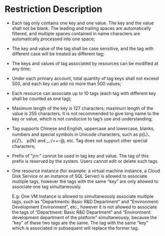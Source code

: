 # Restriction Description

 - Each tag only contains one key and one value. The key and the value shall not be blank. The leading and trailing spaces are automatically filtered, and multiple spaces contained in name characters are automatically processed into one space;

 - The key and value of the tag shall be case sensitive, and the tag with different case will be treated as different tag;

 - The keys and values of tag associated by resources can be modified at any time;

 - Under each primary account, total quantity of tag keys shall not exceed 500, and each key can add no more than 500 values;

 - Each resource can associate up to 10 tags (each tag with different key shall be counted as one tag);

 - Maximum length of the key is 127 characters; maximum length of the value is 255 characters. It is not recommended to give long name to the key or value, which is not conducive to tag’s use and understanding;

 - Tag supports Chinese and English, uppercase and lowercase, blanks, numbers and special symbols in Unicode characters, such as p{L}、 p{Z}、 p{N} and _.:/=+-@, etc. Tag does not support other special characters;

 - Prefix of "jrn:” cannot be used in tag key and value. The tag of this prefix is reserved by the system. Users cannot edit or delete such tags.

 - One resource instance (for example: a virtual machine instance, a Cloud Disk Service or an instance of SQL Server) is allowed to associate multiple tags, however the tags with the same “key” are only allowed to associate one tag simultaneously.

   E.g: One VM Instance is allowed to simultaneously associate multiple tags, such as “Departments: Basic R&D Department” and “Environment: Development Environment”, etc., however it is not allowed to associate the tags of “Department: Basic R&D Department” and “Environment: development department of the platform” simultaneously, because the “key” of these two tags are the same. The tag with the same “key” which is associated in subsequent will replace the former tag.
